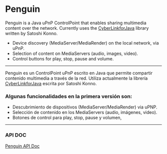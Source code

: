 # Penguin #

Penguin is a Java uPnP ControlPoint that enables sharing multimedia content over the network. Currently uses the [CyberLinkforJava](http://www.cybergarage.org/twiki/bin/view/Main/CyberLinkForJava) library written by Satoshi Konno.

<ul>
<li>Device discovery (MediaServer/MediaRender) on the local network, via uPnP.</li>
<li>Selection of content on MediaServers (audio, images, video).</li>
<li>Control buttons for play, stop, pause and volume.</li>
</ul>


---


Penguin es un ControlPoint uPnP escrito en Java que permite compartir contenido multimedia a través de la red. Utiliza actualmente la librería [CyberLinkforJava](http://www.cybergarage.org/twiki/bin/view/Main/CyberLinkForJava) escrita por Satoshi Konno.

### Algunas funcionalidades en la primera versión son: ###

<ul>
<li>Descubrimiento de dispositivos (MediaServer/MediaRender) via uPNP.</li>
<li>Selección de contenido en los MediaServers (audio, imágenes, video).</li>
<li>Botones de control para play, stop, pause y volumen,</li>
</ul>


---


### API DOC ###

[Penguin API Doc](http://mar.celi.to/penguin/javadoc)